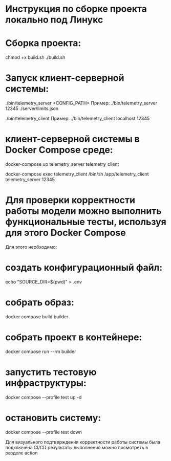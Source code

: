# Инструкция по сборке проекта локально под Линукс



# Cборка проекта:

chmod +x build.sh
./build.sh

# Запуск клиент-серверной системы:

./bin/telemetry_server <PORT> <CONFIG_PATH>
Пример: ./bin/telemetry_server 12345 ./server/limits.json

./bin/telemetry_client <HOST> <PORT>
Пример: ./bin/telemetry_client localhost 12345

#  клиент-серверной системы в Docker Compose среде:

docker-compose up telemetry_server telemetry_client

docker-compose exec telemetry_client /bin/sh
/app/telemetry_client telemetry_server 12345

# Для проверки корректности работы модели можно выполнить функциональные тесты, используя для этого Docker Compose
Для этого необходимо:

# создать конфигурационный файл: 
echo "SOURCE_DIR=$(pwd)" > .env


# собрать образ:
docker compose build builder

# собрать проект в контейнере: 
docker compose run --rm builder

# запустить тестовую инфраструктуры: 
docker compose --profile test up -d

# остановить систему: 
docker compose --profile test down


Для визуального подтверждения корректности работы системы была подключена CI/CD
результаты выполнения можно посмотреть в разделе action

